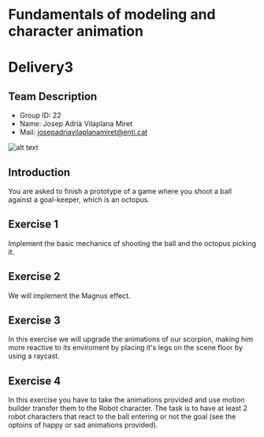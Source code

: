 # Fundamentals of modeling and character animation
# Delivery3

## Team Description
- Group ID: 22
- Name: Josep Adrià Vilaplana Miret
- Mail: josepadriavilaplanamiret@enti.cat

![alt text](https://s3-eu-west-1.amazonaws.com/classlife/profile/student/2018/10/thumbnail/201810031413IMG_20181003_141153.jpg)


## Introduction
You are asked to finish a prototype of a game where you shoot a ball against a goal-keeper, which
is an octopus.


## Exercise 1
Implement the basic mechanics of shooting the ball and the octopus picking it.

## Exercise 2
We will implement the Magnus effect.

## Exercise 3
In this exercise we will upgrade the animations of our scorpion, making him more reactive to its
enviroment by placing it's legs on the scene floor by using a raycast. 

## Exercise 4
In this exercise you have to take the animations provided and use motion builder transfer them to
the Robot character. The task is to have at least 2 robot characters that react to the ball entering
or not the goal (see the optoins of happy or sad animations provided).